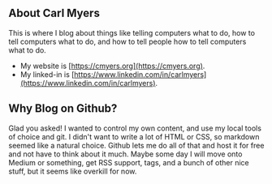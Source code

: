 ## About Carl Myers

This is where I blog about things like telling computers what to do, how to tell computers what to do, and how to tell people how to tell computers what to do.

* My website is [https://cmyers.org](https://cmyers.org).
* My linked-in is [https://www.linkedin.com/in/carlmyers](https://www.linkedin.com/in/carlmyers).

## Why Blog on Github?

Glad you asked!  I wanted to control my own content, and use my local tools of
choice and git.  I didn't want to write a lot of HTML or CSS, so markdown
seemed like a natural choice.  Github lets me do all of that and host it for
free and not have to think about it much.  Maybe some day I will move onto
Medium or something, get RSS support, tags, and a bunch of other nice stuff,
but it seems like overkill for now.
